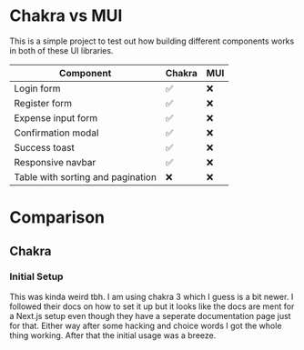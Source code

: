 # Chakra vs MUI

This is a simple project to test out how building different components works in 
both of these UI libraries.

| Component                         | Chakra | MUI  |
|-----------------------------------|--------|------|
| Login form                        |   ✅   |  ❌  |
| Register form                     |   ✅   |  ❌  |
| Expense input form                |   ✅   |  ❌  |
| Confirmation modal                |   ✅   |  ❌  |
| Success toast                     |   ✅   |  ❌  |
| Responsive navbar                 |   ✅   |  ❌  |
| Table with sorting and pagination |   ❌   |  ❌  |


# Comparison

## Chakra

### Initial Setup
This was kinda weird tbh. I am using chakra 3 which I guess is a bit newer. I 
followed their docs on how to set it up but it looks like the docs are ment for
a Next.js setup even though they have a seperate documentation page just for that.
Either way after some hacking and choice words I got the whole thing working.
After that the initial usage was a breeze.
